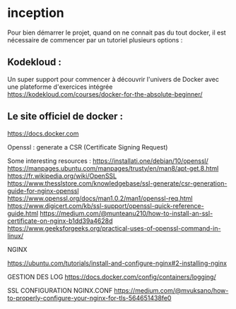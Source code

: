 # inception

Pour bien démarrer le projet, quand on ne connait pas du tout docker, il est nécessaire de commencer par un tutoriel plusieurs options :

## Kodekloud : 
Un super support pour commencer à découvrir l'univers de Docker avec une plateforme d'exercices intégrée  
https://kodekloud.com/courses/docker-for-the-absolute-beginner/

## Le site officiel de docker :
https://docs.docker.com



Openssl : generate a CSR (Certificate Signing Request)

Some interesting resources : 
https://installati.one/debian/10/openssl/
https://manpages.ubuntu.com/manpages/trusty/en/man8/apt-get.8.html
https://fr.wikipedia.org/wiki/OpenSSL
https://www.thesslstore.com/knowledgebase/ssl-generate/csr-generation-guide-for-nginx-openssl
https://www.openssl.org/docs/man1.0.2/man1/openssl-req.html
https://www.digicert.com/kb/ssl-support/openssl-quick-reference-guide.html
https://medium.com/@munteanu210/how-to-install-an-ssl-certificate-on-nginx-b1dd39a4628d
https://www.geeksforgeeks.org/practical-uses-of-openssl-command-in-linux/

NGINX

https://ubuntu.com/tutorials/install-and-configure-nginx#2-installing-nginx

GESTION DES LOG
https://docs.docker.com/config/containers/logging/

SSL CONFIGURATION NGINX.CONF
https://medium.com/@mvuksano/how-to-properly-configure-your-nginx-for-tls-564651438fe0

